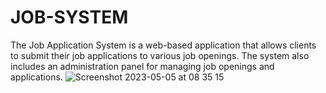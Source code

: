 # JOB-SYSTEM
The Job Application System is a web-based application that allows clients to submit their job applications to various job openings. The system also includes an administration panel for managing job openings and applications.
![Screenshot 2023-05-05 at 08 35 15](https://user-images.githubusercontent.com/65700137/236387971-62c6b47d-4b2d-44a8-971a-3e7f0a0460fb.png)

